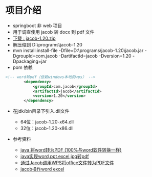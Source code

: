 # 项目介绍

- springboot 非 web 项目
- 用于调查使用 jacob 转 docx 到 pdf 文件
- [下载 : jacob-1.20.zip](https://sourceforge.net/projects/jacob-project/files/)
- 解压缩到 D:\programs\jacob-1.20
- mvn install:install-file -Dfile=D:\programs\jacob-1.20\jacob.jar  -DgroupId=com.jacob -DartifactId=jacob  -Dversion=1.20 -Dpackaging=jar
- pom 依赖
```xml
<!-- word转pdf（依赖windows本地的wps） -->
        <dependency>
            <groupId>com.jacob</groupId>
            <artifactId>jacob</artifactId>
            <version>1.20</version>
        </dependency>
```    
- 在jdk/bin目录下引入.dll文件
    - 64位：jacob-1.20-x64.dll       
    - 32位：jacob-1.20-x86.dll
    
- 参考资料
    - [java 将word转为PDF (100%与word软件转换一样)](https://www.cnblogs.com/mh-study/p/10342246.html) 
    - [java实现word,ppt,excel,jpg转pdf](https://blog.csdn.net/xuchaozheng/article/details/19199721)
    - [通过Jacob调用WPS将office文件转为PDF文件](https://blog.csdn.net/cocoaxian/article/details/81333273)
    - [jacob操作word excel](https://www.iteye.com/topic/588050)
